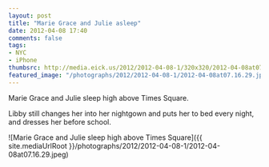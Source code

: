 ```yaml
---
layout: post
title: "Marie Grace and Julie asleep"
date: 2012-04-08 17:40
comments: false
tags: 
- NYC
- iPhone
thumbsrc: http://media.eick.us/2012/2012-04-08-1/320x320/2012-04-08at07.16.29.jpeg
featured_image: "/photographs/2012/2012-04-08-1/2012-04-08at07.16.29.jpeg"
---
```

Marie Grace and Julie sleep high above Times Square.  

Libby still changes her into her nightgown and puts her to bed every night, and dresses her before school.



![Marie Grace and Julie sleep high above Times Square]({{ site.mediaUrlRoot }}/photographs/2012/2012-04-08-1/2012-04-08at07.16.29.jpeg)


